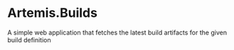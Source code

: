 # Artemis.Builds
A simple web application that fetches the latest build artifacts for the given build definition
